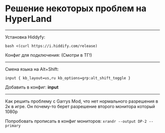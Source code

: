 # Решение некоторых проблем на HyperLand

---

Установка Hiddyfy:

`bash <(curl https://i.hiddify.com/release)`

Конфиг для подключения: (Смотри в ТГ!)

---

Смена языка на Alt+Shift:

`input {
kb_layout=us,ru
kb_options=grp:alt_shift_toggle
}`

Добавить в конфиг: **input**

---

Как решить проблему с Garrys Mod, что нет нормального разрешения в 2к в игре. Он почему-то берет разрешение второго монитора который 1080p

Попробовать прописать в конфиг мониторов: `xrandr --output DP-2 --primary`